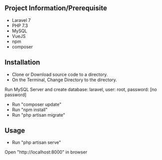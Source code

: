 ## Project Information/Prerequisite

- Laravel 7
- PHP 7.3
- MySQL
- VueJS
- npm 
- composer


## Installation

- Clone or Download source code to a directory. 
- On the Terminal, Change Directory to the directory.

Run MySQL Server and create database: laravel, user: root, password: [no password]

- Run "composer update"
- Run "npm install"
- Run "php artisan migrate"

## Usage

- Run "php artisan serve"

Open "http://localhost:8000" in browser

